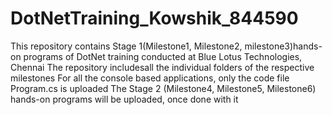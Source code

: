 # DotNetTraining_Kowshik_844590
This repository contains Stage 1(Milestone1, Milestone2, milestone3)hands-on programs of DotNet training conducted at Blue Lotus Technologies, Chennai
The repository includesall the individual folders of the respective milestones
For all the console based applications, only the code file Program.cs is uploaded
The Stage 2 (Milestone4, Milestone5, Milestone6) hands-on programs will be uploaded, once done with it
